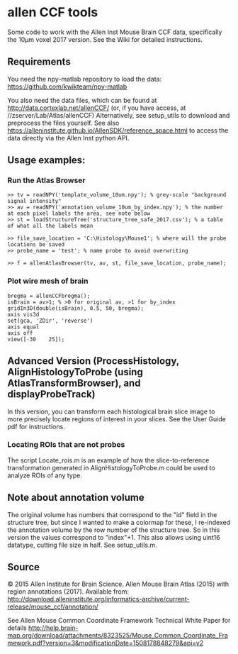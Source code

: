 # allen CCF tools

Some code to work with the Allen Inst Mouse Brain CCF data, specifically the 10µm voxel 2017 version. See the Wiki for detailed instructions.


## Requirements
You need the npy-matlab repository to load the data: https://github.com/kwikteam/npy-matlab

You also need the data files, which can be found at http://data.cortexlab.net/allenCCF/ (or, if you have access, at //zserver/Lab/Atlas/allenCCF)
Alternatively, see setup_utils to download and preprocess the files yourself. See also https://alleninstitute.github.io/AllenSDK/reference_space.html to access the data directly via the Allen Inst python API.


## Usage examples:
### Run the Atlas Browser
```
>> tv = readNPY('template_volume_10um.npy'); % grey-scale "background signal intensity"
>> av = readNPY('annotation_volume_10um_by_index.npy'); % the number at each pixel labels the area, see note below
>> st = loadStructureTree('structure_tree_safe_2017.csv'); % a table of what all the labels mean

>> file_save_location = 'C:\Histology\Mouse1'; % where will the probe locations be saved
>> probe_name = 'test'; % name probe to avoid overwriting

>> f = allenAtlasBrowser(tv, av, st, file_save_location, probe_name);
```

### Plot wire mesh of brain
```
bregma = allenCCFbregma();
isBrain = av>1; % >0 for original av, >1 for by_index
gridIn3D(double(isBrain), 0.5, 50, bregma);
axis vis3d
set(gca, 'ZDir', 'reverse')
axis equal
axis off
view([-30    25]);
```


## Advanced Version (ProcessHistology, AlignHistologyToProbe (using AtlasTransformBrowser), and displayProbeTrack)
In this version, you can transform each histological brain slice image to more precisely locate regions of interest in your slices. See the User Guide pdf for instructions.

### Locating ROIs that are not probes
The script Locate_rois.m is an example of how the slice-to-reference transformation generated in AlignHistologyToProbe.m could be used to analyze ROIs of any type.


## Note about annotation volume
The original volume has numbers that correspond to the "id" field in the structure tree, but since I wanted to make a colormap for these, I re-indexed the annotation volume by the row number of the structure tree. So in this version the values correspond to "index"+1. This also allows using uint16 datatype, cutting file size in half. See setup_utils.m.

## Source
© 2015 Allen Institute for Brain Science. Allen Mouse Brain Atlas (2015) with region annotations (2017).
Available from: http://download.alleninstitute.org/informatics-archive/current-release/mouse_ccf/annotation/

See Allen Mouse Common Coordinate Framework Technical White Paper for details
http://help.brain-map.org/download/attachments/8323525/Mouse_Common_Coordinate_Framework.pdf?version=3&modificationDate=1508178848279&api=v2

